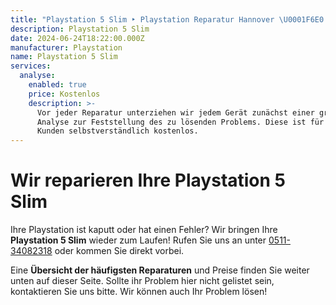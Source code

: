 ```yaml
---
title: "Playstation 5 Slim ‣ Playstation Reparatur Hannover \U0001F6E0️ Konsolen Werkstatt"
description: Playstation 5 Slim
date: 2024-06-24T18:22:00.000Z
manufacturer: Playstation
name: Playstation 5 Slim
services:
  analyse:
    enabled: true
    price: Kostenlos
    description: >-
      Vor jeder Reparatur unterziehen wir jedem Gerät zunächst einer gründlichen
      Analyse zur Feststellung des zu lösenden Problems. Diese ist für unsere
      Kunden selbstverständlich kostenlos.
---
```

# Wir reparieren Ihre Playstation 5 Slim

Ihre Playstation ist kaputt oder hat einen Fehler? Wir bringen Ihre **Playstation 5 Slim** wieder zum Laufen! Rufen Sie uns an unter [0511-34082318](tel:051134082318) oder kommen Sie direkt vorbei.

Eine **Übersicht der häufigsten Reparaturen** und Preise finden Sie weiter unten auf dieser Seite. Sollte ihr Problem hier nicht gelistet sein, kontaktieren Sie uns bitte. Wir können auch Ihr Problem lösen!
